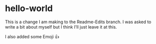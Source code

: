 # hello-world
This is a change I am making to the Readme-Edits branch. I was asked to write a bit about myself but I think I'll just leave it at this. 

I also added some Emoji :+1:
